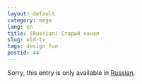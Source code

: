 ```yaml
---
layout: default
category: mega
lang: en
title: (Russian) Старый канал
slug: old-tv
tags: design fun 
postid: 44
---
```

<p>Sorry, this entry is only available in <a href="http://mega.genn.org/export/getposts.php">Russian</a>.</p>